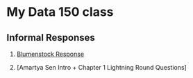 # My Data 150 class

## Informal Responses

1. [Blumenstock Response](https://aisling-halliden.github.io/Data150-Aisling/response1.html)

2. [Amartya Sen Intro + Chapter 1 Lightning Round Questions]
